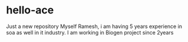 # hello-ace
Just a new repository
Myself Ramesh, i am having 5 years experience in soa as well in it industry.
I am working in Biogen project since 2years

